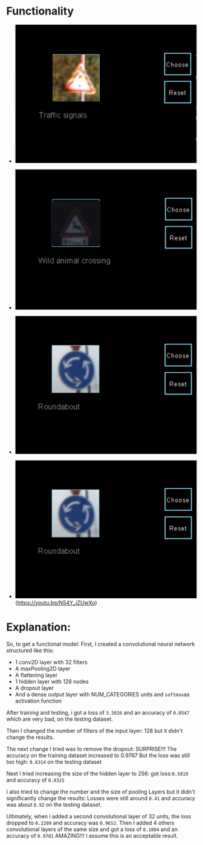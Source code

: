 # Functionality
- ![alt text](img1.png)
- ![alt text](img2.png)
- ![alt text](img3.png)

- ![Video](img3.png)<br>(https://youtu.be/N54Y_iZUwXo)

# Explanation:
So, to get a functional model:
First, I created a convolutional neural network structured like this:
- 1 conv2D layer with 32 filters
- A maxPooling2D layer
- A flattening layer
- 1 hidden layer with 128 nodes
- A dropout layer
- And a dense output layer with NUM_CATEGORIES units and `softmax`as activation function

After training and testing, i got a loss of `3.5026` and an accuracy of `0.0547` which are very bad, on the testing dataset.

Then I changed the number of filters of the input layer: 128 but it didn't change the results.

The next change I tried was to remove the dropout: SURPRISE!!! The accuracy on the training dataset increased to 0.9767
But the loss was still too high: `0.6314` on the testing dataset

Next I tried increasing the size of the hidden layer to 256: got loss:`0.5819` and accuracy of `0.9315`

I also tried to change the number and the size of pooling Layers but it didn't significantly change the results:
Losses were still around `0.41` and accuracy was about `0.92` on the testing dataset.


Ultimately, when i added a second convolutional layer of 32 units, the loss dropped to `0.2209` and
accuracy was `0.9652`.
Then I added 4 others convolutional layers of the same size and got a loss of `0.1084` and an accuracy of `0.9781`
AMAZING!!!
I assume this is an acceptable result.


